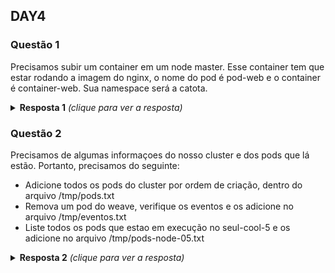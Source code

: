 ## DAY4

### Questão 1
Precisamos subir um container em um node master. Esse container tem que estar
rodando a imagem do nginx, o nome do pod é pod-web e o container é
container-web. Sua namespace será a catota.

<details>
  <summary><b>Resposta 1</b> <em>(clique para ver a resposta)</em></summary>

```yaml
apiVersion: v1
kind: Pod
metadata:
  creationTimestamp: null
  labels:
    run: pod-web
  name: pod-web
  namespace: catota
spec:
  containers:
  - image: nginx
    name: container-web
    resources: {}
  dnsPolicy: ClusterFirst
  restartPolicy: Always
  tolerations:
  - effect: NoSchedule
    operator: Equal
    key: node-role.kubernetes.io/master
  nodeSelector:
    node-role.kubernetes.io/master: ""  
status: {}

```

```bash
kubectl create namespace catota
kubectl create -f opa.yaml
```
</details>

### Questão 2
Precisamos de algumas informaçoes do nosso cluster e dos pods que lá estão.
Portanto, precisamos do seguinte:
- Adicione todos os pods do cluster por ordem de criação, dentro do arquivo
  /tmp/pods.txt
- Remova um pod do weave, verifique os eventos e os adicione no arquivo /tmp/eventos.txt
- Liste todos os pods que estao em execução no seul-cool-5 e os adicione no
  arquivo /tmp/pods-node-05.txt


<details>
  <summary><b>Resposta 2</b> <em>(clique para ver a resposta)</em></summary>

```bash
kubectl get pods --sort-by=.metadata.creationTimestamp -A -o name > /tmp/pods.txt
kubectl get events --all-namespaces --sort-by=.metadata.creationTimestamp
kubectl get pods --all-namespaces --field-selector spec.nodeName=seul-cool-05 -o name > /tmp/pods-node-05.txt
```
</details>